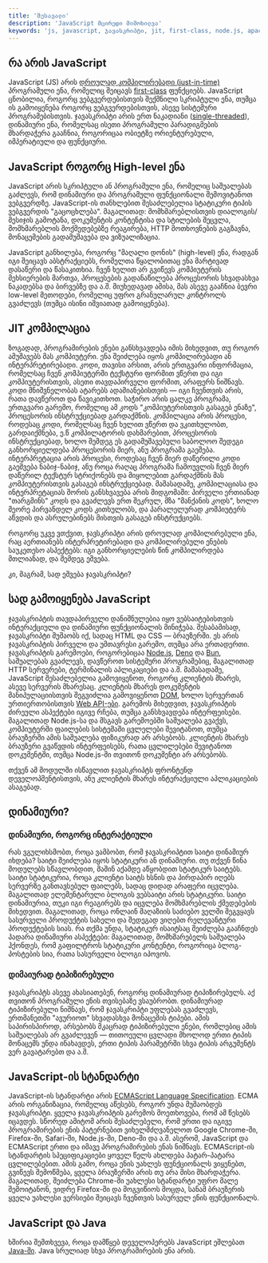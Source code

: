 ```yaml
---
title: 'შესავალი'
description: 'JavaScript მცირედი მიმოხილვა'
keywords: 'js, javascript, ჯავასკრიპტი, jit, first-class, node.js, apache couchdb, adobe acrobat, single-threaded, oop, framework, library, ecmascript'
---
```


## რა არის JavaScript

JavaScript (JS) არის [დროულად კომპილირებადი (just-in-time)](https://en.wikipedia.org/wiki/Just-in-time_compilation) პროგრამული ენა,
რომელიც შეიცავს [first-class](https://developer.mozilla.org/en-US/docs/Glossary/First-class_Function) ფუნქციებს.
JavaScript ცნობილია, როგორც ვებგვერდებისთვის შექმნილი სკრიპტული ენა,
თუმცა ის გამოიყენება როგორც ვებგვერდებისთვის, ასევე სისტემური პროგრამებისთვის.
ჯავასკრიპტი არის ერთ ნაკადიანი ([single-threaded](https://developer.mozilla.org/en-US/docs/Glossary/Thread)),
დინამიური ენა, რომელსაც ისეთი პროგრამული პარადიგმების მხარდაჭერა გააჩნია,
როგორიცაა ობიეტზე ორიენტურებული, იმპერატიული და ფუნქციური.

## JavaScript როგორც High-level ენა

JavaScript არის სკრიპტული ან პროგრამული ენა, რომელიც საშუალებას გაძლევს, რომ დინამიური და პროგრამული ფუნქციონალი შემოვიტანოთ ვებგვერდზე.
JavaScript-ის თანხლებით შესაძლებელია სტატიკური ტიპის ვებგვერდის "გაცოცხლება".
მაგალითად: მომხმარებლისთვის დიალოგის/მესიჯის გამოტანა, დოკუმენტის კონტენტისა და სტილების შეცვლა, მომხმარებლის მოქმედებებზე რეაგირება,
HTTP მოთხოვნების გაგზავნა, მონაცემების გადამუშავება და ვიზუალიზაცია.

JavaScript განხილება, როგორც "მაღალი დონის" (high-level) ენა, რადგან იგი შეიცავს აბსტრაქციებს, რომელთა წყალობითაც ენა მარტივად დასაწერი და წასაკითხია.
ჩვენ ხელით არ გვიწევს კომპიუტერის მეხსიერების მართვა, პროცესების გადანაწილება პროცესორის სხვადასხვა ნაკადებსა და ბირვებზე და ა.შ.
მიუხედავად ამისა, მას ასევე გააჩნია ბევრი low-level მეთოდები, რომელიც უფრო გრანულარულ კონტროლს გვაძლევს (თუმცა ისინი იშვიათად გამოიყენება).

## JIT კომპილაცია

ზოგადად, პროგრამირების ენები განსხვავდება იმის მიხედვით, თუ როგორ ამუშავებს მას კომპიუტერი. ენა შეიძლება იყოს კომპილირებადი ან ინტერპრეტირებადი.
კოდი, თავისი არსით, არის ერთგვარი ინფორმაცია, რომელსაც ჩვენ კომპიუტერში ტექსტური ფორმით ვწერთ და იგი კომპიუტერისთვის, ასეთი თავდაპირველი ფორმით, არაფერს ნიშნავს.
კოდი მნიშვნელობას ატარებს ადამიანებისთვის — იგი ჩვენთვის არის, რათა დავწეროთ და წავიკითხოთ.
საჭირო არის ცალკე პროგრამა, ერთგვარი გარემო, რომელიც ამ კოდს "კომპიუტერისთვის გასაგებ ენაზე", პროცესორის ინსტრუქციებად გარდაქმნის.
კომპილაცია არის პროცესი, როდესაც კოდი, რომელსაც ჩვენ ხელით ვწერთ და ვკითხულობთ, გარდაიქმნება, ე.წ კომპილატორის დახმარებით, პროცესორის ინსტრუქციებად,
ხოლო შემდეგ ეს გადამუშავებული საბოლოო შედეგი განხორციელდება პროცესორის მიერ, ანუ პროგრამა გაეშება.
ინტერპრეტაცია არის პროცესი, როდესაც ჩვენ მიერ დაწერილი კოდი გაეშვება ნაბიჯ-ნაბიჯ, ანუ როცა რაღაც პროგრამა ჩამოუვლის ჩვენ მიერ დაწერილ ტექსტურ სტრიქონებს
და მიყოლებით გარდაქმნის მას კომპიუტერისთვის გასაგებ ინსტრუქციებად.
მაშასადამე, კომპილაციასა და ინტერპრეტაციას შორის განსხვავება არის მიდგომაში: პირველი ერთიანად "თარგმინს" კოდს და გვაძლევს ერთ შეკრულ, მზა "მანქანის კოდს",
ხოლო მეორე პირვანდელ კოდს კითხულობს, და პარალელურად კომპიუტერს აწვდის და ასრულებინებს მისთვის გასაგებ ინსტრუქციებს.

როგორც უკვე ვთქვით, ჯავსკრიპტი არის დროულად კომპილირებული ენა, რაც აერთიანებს ინტერპრეტირებადი და კომპილირებული ენების საუკეთესო ასპექტებს:
იგი განხორციელების წინ კომპილირდება მთლიანად, და შემდეგ ეშვება.

კი, მაგრამ, სად ეშვება ჯავასკრიპტი?

## სად გამოიყენება JavaScript

ჯავასკრიპტის თავდაპირველი დანიშნულებია იყო ვებსაიტებისთვის ინტერაქციული და დინამიური ფუნქციონალის მინიჭება.
შესაბამისად, ჯავასკრიპტი მუშაობს იქ, სადაც HTML და CSS — ბრაუზერში. ეს არის ჯავასკრიპტის პირველი და უმთავრესი გარემო, თუმცა არა ერთადერთი.
ჯავასკრიპტის გარემოები, როგორებიცაა 
[Node.js](https://nodejs.org), [Deno](https://deno.land) და [Bun](https://bun.sh),
საშუალებას გვაძლევს, დავწეროთ სისტემური პროგრამებიც, მაგალითად HTTP სერვერები, ტერმინალის აპლიკაციები და ა.შ.
მაშასადამე, JavaScript შესაძლებელია გამოვიყენოთ, როგორც კლიენტის მხარეს, ასევე სერვერის მხარესაც.
კლიენტის მხარეს დოკუმენტის მანიპულაციისთვის შეგვიძლია გამოვიყენოთ [DOM](https://developer.mozilla.org/en-US/docs/Web/API/Document_Object_Model),
ხოლო სერვერთან ურთიერთობისთვის [Web API-ები](https://developer.mozilla.org/en-US/docs/Web/API).
გარემოს მიხედვით, ჯავასკრიპტის ძირეული ასპექტები იგივე რჩება, თუმცა განსხვავდება ინტერფეისები.
მაგალითად Node.js-სა და მსგავს გარემოებში საშუალება გვაქვს, კომპიუტერში ფაილების სისტემაში ცვლელები შევიტანოთ,
თუმცა ბრაუზერში ამის საშუალება ფიზიკურად არ არსებობს.
კლიენტის მხარეს ბრაუზერი გვაწვდის ინტერფეისებს, რათა ცვლილებები შევიტანოთ დოკუმენტში, თუმცა Node.js-ში თვითონ დოკუმენტი არ არსებობს.

თქვენ ამ მოდულში ისწავლით ჯავასკრიპტს ფრონტენდ დეველოპმენტისთვის, ანუ კლიენტის მხარეს ინტერაქციული აპლიკაციების ასაგებად.

## დინამიური?

### დინამიური, როგორც ინტერაქტიული

რას ვგულიხსმობთ, როცა ვამბობთ, რომ ჯავასკრიპტით საიტი დინამიურ იხდება?
საიტი შეიძლება იყოს სტატიკური ან დინამიური. თუ თქვენ წინა მოდულებს სწავლობდით, მაშინ აქამდე აწყობდით სტატიკურ საიტებს.
საიტი სტატიკურია, როცა კლიენტი საიტს ხსნის და პირდაპირ იღებს სერვერზე განთავსებულ ფაილებს, სადაც დიდად არაფერი იცვლება.
მაგალითად ელემენტარული ბლოგის ვებსაიტი არის სტატიკური.
საიტი დინამიურია, თუკი იგი რეაგირებს და იცვლება მომხმარებლის ქმედებების მიხედვით.
მაგალითად, როცა ონლაინ მაღაზიის საძიებო ველში შეგვყავს სასურველი პროდუქტის სახელი და შედეგად ვიღებთ რელევანტური პროდუქტების სიას.
რა თქმა უნდა, სტატიკურ ისაიტსაც შეიძლება გააჩნდეს პადარა დინამიური ასპექტები:
მაგალითად, მომხმარებელს საშუალება ჰქონდეს, რომ გაფილტროს სტატიკური კონტენტი, როგორიცა ბლოგ-პოსტების სია, რათა სასურველი ბლოგი იპოვოს.

### დიმაიურად ტიპიზირებული

ჯავასკრიპტს ასევე ახასიათებენ, როგორც დინამიურად ტიპიზირებულს. აქ თვითონ პროგრამული ენის თვისებაზე ვსაუბრობთ.
დინამიურად ტიპიზირებული ნიშნავს, რომ ჯავასკრიპტი უფლებას გვაძლევს, ერთმანეთში "ავურიოთ" სხვადასხვა მონაცემის ტიპები.
ამის საპირისპიროდ, არსებობს მკაცრად ტიპიზირებული ენები, რომლებიც ამის საშუალებას არ გვაძლევენ —
თითოეული ცვლადი მხოლოდ ერთი ტიპის მონაცემს უნდა ინახავდეს, ერთი ტიპის პარამეტრში სხვა ტიპის არგუმენტს ვერ გავატარებთ და ა.შ.

## JavaScript-ის სტანდარტი

JavaScript-ის სტანდარტი არის [ECMAScript Language Specification](https://tc39.es/ecma262/).
ECMA არის ორგანიზაცია, რომელიც აწესებს, როგორ უნდა მუშაობდეს ჯავასკრიპტი.
ყველა ჯავასკრიპტის გარემოს მოეთხოვება, რომ ამ წესებს იცავდეს. სწორედ ამიტომ არის შესაძლებელი,
რომ ერთი და იგივე პროგრამირების ენის პატერნებით ვიხელმძღვანელოთ Google Chrome-ში, Firefox-ში, Safari-ში, Node.js-ში, Deno-ში და ა.შ.
ასერომ, JavaScript და ECMAScript ერთი და იმავე პროგრამირების ენას ნიშნავს.
ECMAScript-ის სტანდარტის სპეციფიკაციები ყოველ წელს ახლდება პატარ-პატარა ცვლილებებით.
ამის გამო, როცა ენის უახლეს ფუნქციონალს ვიყენებთ, გვიწევს შემოწმება, ყველა ბრაუზერში არის თუ არა მისი მხარდაჭერა.
მაგალითად, შეიძლება Chrome-ში უახლესი სტანდარტი უფრო მალე შემოიტანონ, ვიდრე Firefox-ში და მოგვიწიოს მოცდა,
სანამ ბრაუზერის ყველა უახლესი ვერსიები შეიცავს ჩვენთვის სასურველ ენის ფუნქციონალს.


## JavaScript და Java

ხშირია შემთხვევა, როცა დამწყებ დეველოპერებს JavaScript ეშლებათ [Java-ში](<https://en.wikipedia.org/wiki/Java_(programming_language)>).
Java სრულიად სხვა პროგრამირების ენა არის.
